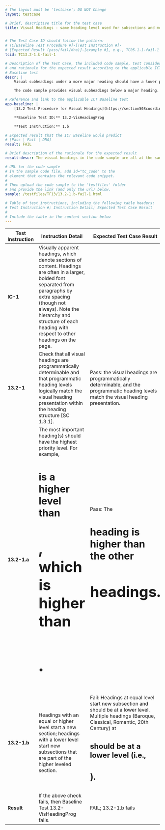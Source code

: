 ```yaml
---
# The layout must be 'testcase'; DO NOT Change
layout: testcase

# Brief, descriptive title for the test case
title: Visual Headings - same heading level used for subsections and more major heading


# The Test Case ID should follow the pattern:
# TC[Baseline Test Procedure #]-[Test Instruction #]-
# [Expected Result (pass/fail/dna)]-[example #], e.g., TC05.1-1-fail-1
tcid: TC13.2-1.b-fail-1

# Description of the Test Case, the included code sample, test considerations,
# and rationale for the expected result according to the applicable ICT
# Baseline test
descr: |
    Visual subheadings under a more major heading should have a lower programmatic level than the more major heading.

    The code sample provides visual subheadings below a major heading. The subheadings are programmatically the same level as the major heading but should be at a lower level. A successful test should identify a FAIL against Baseline 13.2 Visual Headings.

# Reference and link to the applicable ICT Baseline test
app-baseline: |
    [13.2 Test Procedure for Visual Headings](https://section508coordinators.github.io/ICTTestingBaseline/13Structure.html#132-test-procedure-for-visual-headings)

    **Baseline Test ID:** 13.2-VisHeadingProg

    **Test Instruction:** 1.b

# Expected result that the ICT Baseline would predict
# [Pass | Fail | DNA]
result: FAIL

# Brief description of the rationale for the expected result
result-descr: The visual headings in the code sample are all at the same level, but some should be at a lower level

# URL for the code sample
# In the sample code file, add id="tc_code" to the
# element that contains the relevant code snippet.
#
# Then upload the code sample to the 'testfiles' folder
# and provide the link (and only the url) below.
sample: /testfiles/TF13/13.2-1.b-fail-1.html

# Table of test instructions, including the following table headers:
# Test Instruction #; Instruction Detail; Expected Test Case Result
#
# Include the table in the content section below
---
```

| Test Instruction | Instruction Detail | Expected Test Case Result |
|------------------|--------------------|---------------------------|
| **IC-1** | Visually apparent headings, which denote sections of content. Headings are often in a larger, bolded font separated from paragraphs by extra spacing (though not always). Note the hierarchy and structure of each heading with respect to other headings on the page. |
| **13.2-1** | Check that all visual headings are programmatically determinable and that programmatic heading levels logically match the visual heading presentation within the heading structure [SC 1.3.1]. | Pass: the visual headings are programmatically determinable, and the programmatic heading levels match the visual heading presentation. | 
| **13.2-1.a** | The most important heading(s) should have the highest priority level. For example, <code><h1></code> is a higher level than <code><h2></code>, which is higher than <code><h3></code>. | Pass: The <code><h1></code> heading is higher than the other <code><h2></code> headings. |
| **13.2-1.b** | Headings with an equal or higher level start a new section; headings with a lower level start new subsections that are part of the higher leveled section.  | Fail: Headings at equal level start new subsection and should be at a lower level. Multiple headings (Baroque, Classical, Romantic, 20th Century) at <code><h2></code> should be at a lower level (i.e., <code><h3></code>).
| **Result** | If the above check fails, then Baseline Test 13.2-VisHeadingProg fails. | FAIL; 13.2-1.b fails |
